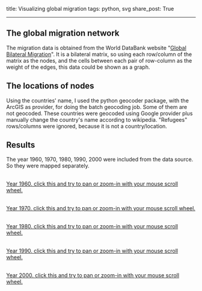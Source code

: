 title: Visualizing global migration
tags: python, svg
share_post: True

---
The global migration network
---
The migration data is obtained from the World DataBank website "[Global Bilateral Migration](http://databank.worldbank.org/data/reports.aspx?source=global-bilateral-migration#)".
It is a bilateral matrix, so using each row/column of the matrix as the nodes, and the cells between each pair of row-column as the weight of the edges, this data could be shown as a graph.

The locations of nodes
---
Using the countries' name, I used the python geocoder package, with the ArcGIS as provider, for doing the batch geocoding job. Some of them are not geocoded. These countries were geocoded using Google provider plus manually change the country's name according to wikipedia.
"Refugees" rows/columns were ignored, because it is not a country/location.

Results
---
The year 1960, 1970, 1980, 1990, 2000 were included from the data source. So they were mapped separately.

<object id="svg1" data="/svgs/workfile_4_1960.svg" type="image/svg+xml" style="width: 650px; height: 480px"></object>  
<a href="/svgs/workfile_4_1960.svg"> Year 1960. click this and try to pan or zoom-in with your mouse scroll wheel. </a>  

<object id="svg1" data="/svgs/workfile_4_1970.svg" type="image/svg+xml" style="width: 650px; height: 480px"></object>  
<a href="/svgs/workfile_4_1970.svg"> Year 1970. click this and try to pan or zoom-in with your mouse scroll wheel. </a>  

<object id="svg1" data="/svgs/workfile_4_1980.svg" type="image/svg+xml" style="width: 650px; height: 480px"></object>  
<a href="/svgs/workfile_4_1980.svg"> Year 1980. click this and try to pan or zoom-in with your mouse scroll wheel. </a>  

<object id="svg1" data="/svgs/workfile_4_1990.svg" type="image/svg+xml" style="width: 650px; height: 480px"></object>  
<a href="/svgs/workfile_4_1990.svg"> Year 1990. click this and try to pan or zoom-in with your mouse scroll wheel. </a>  

<object id="svg1" data="/svgs/workfile_4_2000.svg" type="image/svg+xml" style="width: 650px; height: 480px"></object>  
<a href="/svgs/workfile_4_2000.svg"> Year 2000. click this and try to pan or zoom-in with your mouse scroll wheel. </a>  
